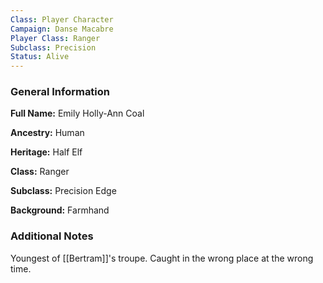 ```yaml
---
Class: Player Character
Campaign: Danse Macabre
Player Class: Ranger
Subclass: Precision
Status: Alive
---
```

### General Information
**Full Name:** Emily Holly-Ann Coal

**Ancestry:** Human

**Heritage:** Half Elf

**Class:** Ranger

**Subclass:** Precision Edge

**Background:** Farmhand

### Additional Notes
Youngest of [[Bertram]]'s troupe. Caught in the wrong place at the wrong time.